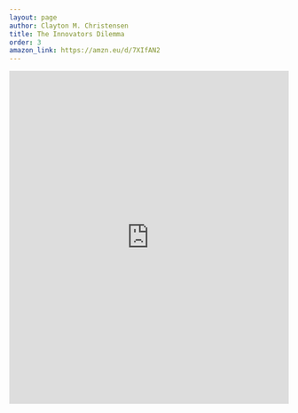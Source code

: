 ```yaml
---
layout: page
author: Clayton M. Christensen
title: The Innovators Dilemma
order: 3
amazon_link: https://amzn.eu/d/7XIfAN2
---
```


<iframe type="text/html" sandbox="allow-scripts allow-same-origin allow-popups" width="100%" height="600px" frameborder="0" allowfullscreen style="max-width:100%" src="https://lesen.amazon.de/kp/card?asin=B012BLTM6I&preview=inline&linkCode=kpe&ref_=cm_sw_r_kb_dp_GX7V0NG7E8804NBQAGQ5" ></iframe>